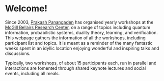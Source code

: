 # Welcome!

Since 2003, [Prakash Panangaden](https://www.cs.mcgill.ca/~prakash/) has organised yearly workshops at the [McGill Bellairs Research Center](https://www.mcgill.ca/bellairs/), on a range of topics including quantum information, probabilistic systems, duality theory, learning, and verification. This webpage gathers the information of all the workshops, including participant list and topics. It is meant as a reminder of the many fantastic weeks spent in an idyllic  location enjoying wonderful and inspiring talks and discussions.  

Typically, two workshops, of about 15 participants each, run in parallel and interactions are fomented through shared keynote lectures and social events, including all meals. 
